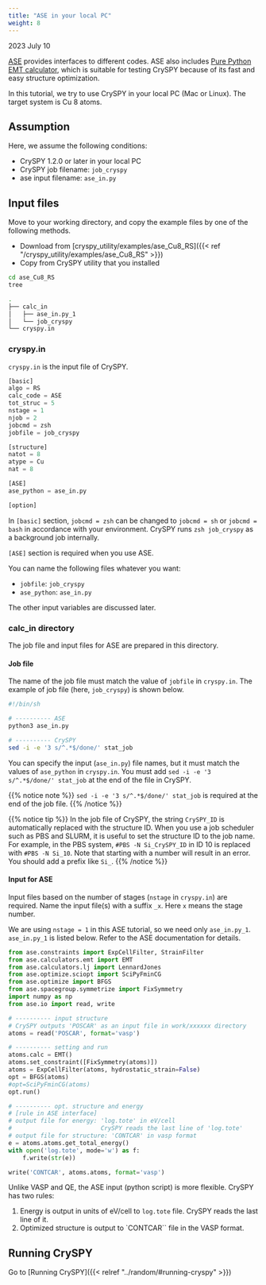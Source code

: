 ```yaml
---
title: "ASE in your local PC"
weight: 8
---
```


2023 July 10

[ASE](https://wiki.fysik.dtu.dk/ase/)<i class="fas fa-external-link-alt"></i> provides interfaces to different codes.
ASE also includes [Pure Python EMT calculator](https://wiki.fysik.dtu.dk/ase/ase/calculators/emt.html#ase.calculators.emt.EMT)<i class="fas fa-external-link-alt"></i>, which is suitable for testing CrySPY because of its fast and easy structure optimization.

In this tutorial, we try to use CrySPY in your local PC (Mac or Linux).
The target system is Cu 8 atoms.

## Assumption

Here, we assume the following conditions:

- CrySPY 1.2.0 or later in your local PC
- CrySPY job filename: `job_cryspy`
- ase input filename: `ase_in.py`

## Input files
Move to your working directory, and copy the example files by one of the following methods.

- Download from [cryspy_utility/examples/ase_Cu8_RS]({{< ref "/cryspy_utility/examples/ase_Cu8_RS" >}})
- Copy from CrySPY utility that you installed


``` zsh
cd ase_Cu8_RS
tree
```

``` zsh
.
├── calc_in
│   ├── ase_in.py_1
│   └── job_cryspy
└── cryspy.in
```


### cryspy.in
`cryspy.in` is the input file of CrySPY.

``` python
[basic]
algo = RS
calc_code = ASE
tot_struc = 5
nstage = 1
njob = 2
jobcmd = zsh
jobfile = job_cryspy

[structure]
natot = 8
atype = Cu
nat = 8

[ASE]
ase_python = ase_in.py

[option]
```

In `[basic]` section, `jobcmd = zsh` can be changed to `jobcmd = sh` or `jobcmd = bash` in accordance with your environment.
CrySPY runs `zsh job_cryspy` as a background job internally.


`[ASE]` section is required when you use ASE.

You can name the following files whatever you want:

- `jobfile`: `job_cryspy`
- `ase_python`: `ase_in.py`


The other input variables are discussed later.




### calc_in directory

The job file and input files for ASE are prepared in this directory.


#### Job file


The name of the job file must match the value of `jobfile` in `cryspy.in`.
The example of job file (here, `job_cryspy`) is shown below.

``` zsh
#!/bin/sh

# ---------- ASE
python3 ase_in.py

# ---------- CrySPY
sed -i -e '3 s/^.*$/done/' stat_job
```

You can specify the input (`ase_in.py`) file names,
but it must match the values of `ase_python` in `cryspy.in`.
You must add `sed -i -e '3 s/^.*$/done/' stat_job` at the end of the file in CrySPY.

{{% notice note %}}
`sed -i -e '3 s/^.*$/done/' stat_job` is required at the end of the job file.
{{% /notice %}}

{{% notice tip %}}
In the job file of CrySPY, the string `CrySPY_ID` is automatically replaced with the structure ID.
When you use a job scheduler such as PBS and SLURM, it is useful to set the structure ID to the job name.
For example, in the PBS system, `#PBS -N Si_CrySPY_ID` in ID 10 is replaced with `#PBS -N Si_10`.
Note that starting with a number will result in an error.
You should add a prefix like `Si_`.
{{% /notice %}}


#### Input for ASE

Input files based on the number of stages (`nstage` in `cryspy.in`) are required.
Name the input file(s) with a suffix `_x`.
Here `x` means the stage number.

We are using `nstage = 1` in this ASE tutorial, so we need only `ase_in.py_1`.
`ase_in.py_1` is listed below.
Refer to the ASE documentation for details.

``` python
from ase.constraints import ExpCellFilter, StrainFilter
from ase.calculators.emt import EMT
from ase.calculators.lj import LennardJones
from ase.optimize.sciopt import SciPyFminCG
from ase.optimize import BFGS
from ase.spacegroup.symmetrize import FixSymmetry
import numpy as np
from ase.io import read, write

# ---------- input structure
# CrySPY outputs 'POSCAR' as an input file in work/xxxxxx directory
atoms = read('POSCAR', format='vasp')

# ---------- setting and run
atoms.calc = EMT()
atoms.set_constraint([FixSymmetry(atoms)])
atoms = ExpCellFilter(atoms, hydrostatic_strain=False)
opt = BFGS(atoms)
#opt=SciPyFminCG(atoms)
opt.run()

# ---------- opt. structure and energy
# [rule in ASE interface]
# output file for energy: 'log.tote' in eV/cell
#                         CrySPY reads the last line of 'log.tote'
# output file for structure: 'CONTCAR' in vasp format
e = atoms.atoms.get_total_energy()
with open('log.tote', mode='w') as f:
    f.write(str(e))

write('CONTCAR', atoms.atoms, format='vasp')
```

Unlike VASP and QE, the ASE input (python script) is more flexible.
CrySPY has two rules:

1. Energy is output in units of eV/cell to `log.tote` file. CrySPY reads the last line of it.
2. Optimized structure is output to `CONTCAR`` file in the VASP format.


## Running CrySPY

Go to [Running CrySPY]({{< relref "../random/#running-cryspy" >}})
